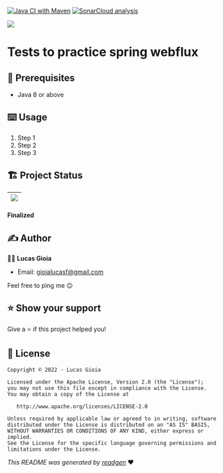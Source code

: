 [![Java CI with Maven](https://github.com/lucas-gio/webflux-practicas-introduccion/actions/workflows/maven.yml/badge.svg)](https://github.com/lucas-gio/webflux-practicas-introduccion/actions/workflows/maven.yml)
[![SonarCloud analysis](https://github.com/lucas-gio/webflux-practicas-introduccion/actions/workflows/sonarcloud.yml/badge.svg)](https://github.com/lucas-gio/webflux-practicas-introduccion/actions/workflows/sonarcloud.yml)

![](cover.jpeg)

# Tests to practice spring webflux

## 🦿 Prerequisites

- Java 8 or above

## ⌨️ Usage

1. Step 1
1. Step 2
1. Step 3


## 🏗 Project Status

|![](https://i.giphy.com/media/7Sk1DclBgQoVyGCSPx/giphy.gif) |
|:--:|
#### Finalized

## ✍️ Author

🧑🏻 **Lucas Gioia**

* Email: gioialucasf@gmail.com

Feel free to ping me 😉

## ⭐️ Show your support

Give a ⭐️ if this project helped you!


## 📝 License

```
Copyright © 2022 - Lucas Gioia

Licensed under the Apache License, Version 2.0 (the "License");
you may not use this file except in compliance with the License.
You may obtain a copy of the License at

   http://www.apache.org/licenses/LICENSE-2.0

Unless required by applicable law or agreed to in writing, software
distributed under the License is distributed on an "AS IS" BASIS,
WITHOUT WARRANTIES OR CONDITIONS OF ANY KIND, either express or implied.
See the License for the specific language governing permissions and
limitations under the License.
```

_This README was generated by [readgen](https://github.com/theapache64/readgen)_ ❤
